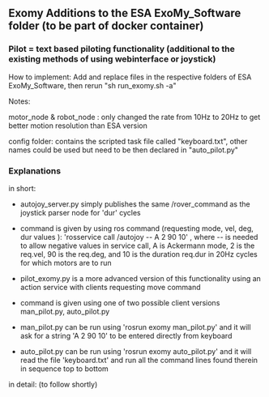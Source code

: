 ## Exomy Additions to the ESA ExoMy_Software folder (to be part of docker container)

### Pilot = text based piloting functionality (additional to the existing methods of using webinterface or joystick)

How to implement: Add and replace files in the respective folders of ESA ExoMy_Software, then rerun "sh run_exomy.sh -a"

Notes:

motor_node & robot_node : only changed the rate from 10Hz to 20Hz to get better motion resolution than ESA version

config folder: contains the scripted task file called "keyboard.txt", other names could be used but need to be then declared in "auto_pilot.py"

### Explanations

in short:

- autojoy_server.py simply publishes the same /rover_command as the joystick parser node for 'dur' cycles
- command is given by using ros command (requesting mode, vel, deg, dur values ): 'rosservice call /autojoy -- A 2 90 10' , where -- is needed to allow negative values in service call, A is Ackermann mode, 2 is the req.vel, 90 is the req.deg, and 10 is the duration req.dur in 20Hz cycles for which motors are to run

- pilot_exomy.py is a more advanced version of this functionality using an action service with clients requesting move command
- command is given using one of two possible client versions man_pilot.py, auto_pilot.py
- man_pilot.py can be run using 'rosrun exomy man_pilot.py' and it will ask for a string 'A 2 90 10' to be entered directly from keyboard
- auto_pilot.py can be run using 'rosrun exomy auto_pilot.py' and it will read the file 'keyboard.txt' and run all the command lines found therein in sequence top to bottom

in detail: (to follow shortly)






